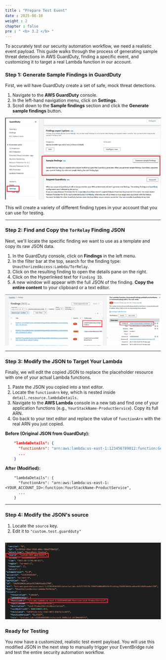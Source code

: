 ```yaml
---
title : "Prepare Test Event"
date : 2025-08-10
weight : 2
chapter : false
pre : " <b> 3.2 </b> "
---
```


To accurately test our security automation workflow, we need a realistic event payload. This guide walks through the process of generating sample threat detections in AWS GuardDuty, finding a specific event, and customizing it to target a real Lambda function in our account.

### Step 1: Generate Sample Findings in GuardDuty

First, we will have GuardDuty create a set of safe, mock threat detections.

1.  Navigate to the **AWS GuardDuty** console.
2.  In the left-hand navigation menu, click on **Settings**.
3.  Scroll down to the **Sample findings** section and click the **Generate sample findings** button.

![Generate Samples](/images/00/0016.png?featherlight=false&width=90pc)

This will create a variety of different finding types in your account that you can use for testing.

---
### Step 2: Find and Copy the `TorRelay` Finding JSON

Next, we'll locate the specific finding we want to use as a template and copy its raw JSON data.

1.  In the GuardDuty console, click on **Findings** in the left menu.
2.  In the filter bar at the top, search for the finding type: `UnauthorizedAccess:Lambda/TorRelay`.
3.  Click on the resulting finding to open the details pane on the right.
4.  Click on the Hyperlinked text for `Finding ID`.
5.  A new window will appear with the full JSON of the finding. **Copy the entire content** to your clipboard or a text editor.

![Finding the JSON](/images/00/0017.png?featherlight=false&width=90pc)

---
### Step 3: Modify the JSON to Target Your Lambda

Finally, we will edit the copied JSON to replace the placeholder resource with one of your actual Lambda functions.

1.  Paste the JSON you copied into a text editor.
2.  Locate the `functionArn` key, which is nested inside `detail.resource.lambdaDetails`.
3.  Navigate to the **AWS Lambda** console in a new tab and find one of your application functions (e.g., `YourStackName-ProductService`). Copy its full ARN.
4.  Go back to your text editor and replace the value of `functionArn` with the real ARN you just copied.

**Before (Original JSON from GuardDuty):**
```json
    "lambdaDetails": {
      "functionArn": "arn:aws:lambda:us-east-1:123456789012:function:GeneratedExampleFunction",
      ...
    }
```

**After (Modified):**
```
    "lambdaDetails": {
      "functionArn": "arn:aws:lambda:us-east-1:<YOUR_ACCOUNT_ID>:function:YourStackName-ProductService",
      ...
    }
```

---
### Step 4: Modify the JSON's source
1.  Locate the `source` key.
2.  Edit it to ``` "custom.test.guardduty" ```


![Sample JSON](/images/00/0018.png?featherlight=false&width=90pc)
---

### Ready for Testing
You now have a customized, realistic test event payload. You will use this modified JSON in the next step to manually trigger your EventBridge rule and test the entire security automation workflow.